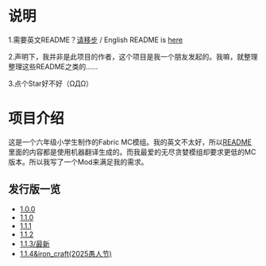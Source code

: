 # 说明

1.需要英文README？[请移步](./README.md) / English README is [here](./README.md)

2.声明下，我并非是此项目的作者，这个项目是我一个朋友发起的。我嘛，就整理整理这些README之类的……

3.点个Star好不好（ΩДΩ）

# 项目介绍

这是一个六年级小学生制作的Fabric MC模组。我的英文不太好，所以[README](./README.md)里面的内容都是使用机器翻译生成的。而我最爱的无尽贪婪模组却要求更低的MC版本。所以我写了一个Mod来满足我的需求。

## 发行版一览

- [1.0.0](../../releases/tag/1.0.0)
- [1.1.0](../../releases/tag/1.1.0)
- [1.1.1](../../releases/tag/1.1.1)
- [1.1.2](../../releases/tag/1.1.2)
- [1.1.3/最新](../../releases/tag/1.1.3)
- [1.1.4&iron_craft(2025愚人节)](../../releases/tag/1.1.4%26iron_craft)


<!-- markdownlint-disable-file required-headings -->
